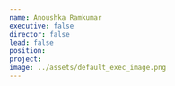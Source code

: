 ```yaml
---
name: Anoushka Ramkumar
executive: false
director: false
lead: false
position:  
project:  
image: ../assets/default_exec_image.png
---
```

